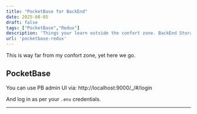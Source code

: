 ```yaml
---
title: "PocketBase for BackEnd"
date: 2025-08-05
draft: false
tags: ["PocketBase","Redux"]
description: 'Things your learn outside the confort zone. BackEnd Storage for a WebApp'
url: 'pocketbase-redux'
---
```


This is way far from my confort zone, yet here we go.

## PocketBase

You can use PB admin UI via: http://localhost:9000/_/#/login

And log in as per your `.env` credentials.


---